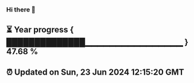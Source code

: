 ### Hi there 👋
⏳ Year progress { ██████████████▁▁▁▁▁▁▁▁▁▁▁▁▁▁▁▁ } 47.68 %
---
⏰ Updated on Sun, 23 Jun 2024 12:15:20 GMT
---
